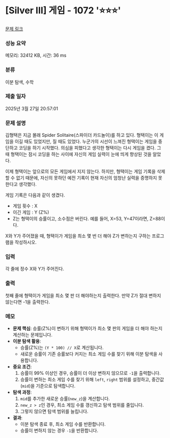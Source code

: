 # [Silver III] 게임 - 1072 '⭐⭐⭐'

[문제 링크](https://www.acmicpc.net/problem/1072) 

### 성능 요약

메모리: 32412 KB, 시간: 36 ms

### 분류

이분 탐색, 수학

### 제출 일자

2025년 3월 27일 20:57:01

### 문제 설명

<p>김형택은 지금 몰래 Spider Solitaire(스파이더 카드놀이)를 하고 있다. 형택이는 이 게임을 이길 때도 있었지만, 질 때도 있었다. 누군가의 시선이 느껴진 형택이는 게임을 중단하고 코딩을 하기 시작했다. 의심을 피했다고 생각한 형택이는 다시 게임을 켰다. 그 때 형택이는 잠시 코딩을 하는 사이에 자신의 게임 실력이 눈에 띄게 향상된 것을 알았다.</p>

<p>이제 형택이는 앞으로의 모든 게임에서 지지 않는다. 하지만, 형택이는 게임 기록을 삭제 할 수 없기 때문에, 자신의 못하던 예전 기록이 현재 자신의 엄청난 실력을 증명하지 못한다고 생각했다.</p>

<p>게임 기록은 다음과 같이 생겼다.</p>

<ul>
	<li>게임 횟수 : X</li>
	<li>이긴 게임 : Y (Z%)</li>
	<li>Z는 형택이의 승률이고, 소수점은 버린다. 예를 들어, X=53, Y=47이라면, Z=88이다.</li>
</ul>

<p>X와 Y가 주어졌을 때, 형택이가 게임을 최소 몇 번 더 해야 Z가 변하는지 구하는 프로그램을 작성하시오.</p>

### 입력 

 <p>각 줄에 정수 X와 Y가 주어진다.</p>

### 출력 

 <p>첫째 줄에 형택이가 게임을 최소 몇 판 더 해야하는지 출력한다. 만약 Z가 절대 변하지 않는다면 -1을 출력한다.</p>

### 메모

- **문제 핵심**: 승률(Z%)이 변하기 위해 형택이가 최소 몇 판의 게임을 더 해야 하는지 계산하는 문제입니다.
- **이분 탐색 활용**:
  - 승률(Z%)는 `(Y * 100) // X`로 계산됩니다.
  - 새로운 승률이 기존 승률보다 커지는 최소 게임 수를 찾기 위해 이분 탐색을 사용합니다.
- **중요 조건**:
  1. 승률이 99% 이상인 경우, 승률이 더 이상 변하지 않으므로 `-1`을 출력합니다.
  2. 승률이 변하는 최소 게임 수를 찾기 위해 `left`, `right` 범위를 설정하고, 중간값(`mid`)을 기준으로 탐색합니다.
- **탐색 과정**:
  1. `mid`를 추가한 새로운 승률(`new_z`)을 계산합니다.
  2. `new_z > z`인 경우, 최소 게임 수를 갱신하고 탐색 범위를 줄입니다.
  3. 그렇지 않으면 탐색 범위를 늘립니다.
- **결과**:
  - 이분 탐색 종료 후, 최소 게임 수를 반환합니다.
  - 승률이 변하지 않는 경우 `-1`을 반환합니다.